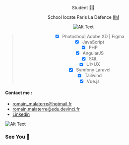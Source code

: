 

<center>


  Student 🧑‍🎓

  School locate Paris La Défence [IIM](https://www.iim.fr/)


![Alt Text](https://www.iim.fr/ecole-web/wp-content/uploads/2020/09/logo-iim-paris.png)
>- [x] Photoshop| Adobe XD | Figma
>- [x] JavaScript
>- [x] PHP
> - [x] AngularJS 
> - [x] SQL
>- [x] UI>UX
>- [x] Symfony Laravel
>- [x] Tailwind 
>- [x] Vue.js
  

</center>




#### Contact me : 
* romain_malaterre@hotmail.fr 
* romain.malaterre@edu.devinci.fr
* [Linkedin](https://www.linkedin.com/in/romain-malaterre/)

![Alt Text](https://media.giphy.com/media/uM3n6atNyXAzcSMWkX/giphy-downsized-large.gif)
### See You 👋


